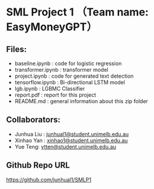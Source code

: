 # SML Project 1 （Team name: EasyMoneyGPT）
## Files:

 - baseline.ipynb : code for logistic regression
 - transformer.ipynb : transformer model
 - project.ipynb : code for generated text detection
 - tensorflow.ipynb : Bi-directional LSTM model
 - lgb.ipynb : LGBMC Classifier
 - report.pdf : report for this project
 - README.md : general information about this zip folder

## Collaborators:

- Junhua Liu : junhual1@student.unimelb.edu.au
- Xinhao Yan : xinhao1@student.unimelb.edu.au
- Yue Teng: ytten@student.unimelb.edu.au
 
## Github Repo URL

https://github.com/junhual1/SMLP1
